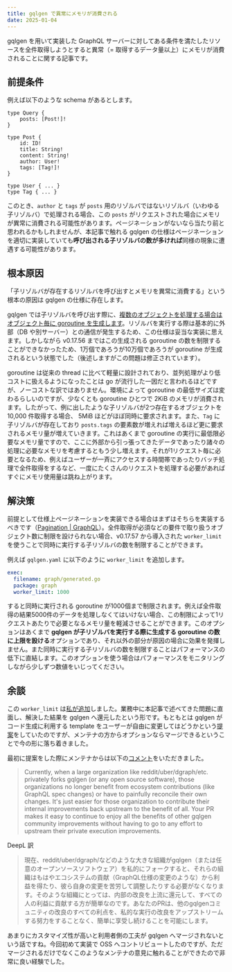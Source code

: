 ```yaml
---
title: gqlgen で異常にメモリが消費される
date: 2025-01-04
---
```


gqlgen を用いて実装した GraphQL サーバーに対してある条件を満たしたリソースを全件取得しようとすると異常（= 取得するデータ量以上）にメモリが消費されることに関する記事です。

## 前提条件

例えば以下のような schema があるとします。

```gql
type Query {
    posts: [Post!]!
}

type Post {
    id: ID!
    title: String!
    content: String!
    author: User!
    tags: [Tag!]!
}

type User { ... }
type Tag { ... }
```

このとき、`author` と `tags` が `posts` 用のリゾルバではないリゾルバ（いわゆる子リゾルバ）で処理される場合、この `posts` がリクエストされた場合にメモリが異常に消費される可能性があります。ページネーションがないなら当たり前と思われるかもしれませんが、本記事で触れる gqlgen の仕様はページネーションを適切に実装していても**呼び出される子リゾルバの数が多ければ**同様の現象に遭遇する可能性があります。

## 根本原因


「子リゾルバが存在するリゾルバを呼び出すとメモリを異常に消費する」という根本の原因は gqlgen の仕様に存在します。

gqlgen では子リゾルバを呼び出す際に、[複数のオブジェクトを処理する場合はオブジェクト毎に goroutine を生成します](https://github.com/99designs/gqlgen/blob/5424fb7f1ad3a804168bb3580d3041a64f23acf1/codegen/type.gotpl#L131-L135)。リゾルバを実行する際は基本的に外部（DB や別サーバー）との通信が発生するため、この仕様は妥当な実装に思えます。しかしながら v0.17.56 まではこの生成される goroutine の数を制限することができなかったため、1万個であろうが10万個であろうが goroutine が生成されるという状態でした（後述しますがこの問題は修正されています）。

goroutine は従来の thread に比べて軽量に設計されており、並列処理がより低コストに扱えるようになったことは go が流行した一因だと言われるほどですが、ノーコストな訳ではありません。環境によって goroutine の最低サイズは変わるらしいのですが、少なくとも goroutine ひとつで 2KiB のメモリが消費されます。したがって、例に出したような子リゾルバが2つ存在するオブジェクトを 10,000 件取得する場合、 5MiB ほどがほぼ同時に要求されます。また、`Tag` に子リゾルバが存在しており `posts.tags` の要素数が増えれば増えるほど更に要求されるメモリ量が増えていきます。これはあくまで goroutine の実行に最低限必要なメモリ量ですので、ここに外部から引っ張ってきたデータであったり諸々の処理に必要なメモリを考慮するともう少し増えます。それが1リクエスト毎に必要となるため、例えばユーザーが一斉にアクセスする時間帯であったりバッチ処理で全件取得をするなど、一度にたくさんのリクエストを処理する必要があればすぐにメモリ使用量は跳ね上がります。

## 解決策

前提として仕様上ページネーションを実装できる場合はまずはそちらを実装するべきです（[Pagination | GraphQL](https://graphql.org/learn/pagination/)）。全件取得が必須などの要件で取り扱うオブジェクト数に制限を設けられない場合、v0.17.57 から導入された `worker_limit` を使うことで同時に実行する子リゾルバの数を制限することができます。

例えば `gqlgen.yaml` に以下のように `worker_limit` を追加します。

```yaml
exec:
  filename: graph/generated.go
  package: graph
  worker_limit: 1000
```

すると同時に実行される goroutine が1000個まで制限されます。例えば全件取得の結果5000件のデータを処理しなくてはいけない場合、この制限によって1リクエストあたりで必要となるメモリ量を軽減させることができます。このオプションはあくまで **gqlgen が子リゾルバを実行する際に生成する goroutine の数に上限を設ける**オプションであり、それ以外の部分が原因の場合に効果を発揮しません。また同時に実行する子リゾルバの数を制限することはパフォーマンスの低下に直結します。このオプションを使う場合はパフォーマンスをモニタリングしながら少しずつ数値をいじってください。

## 余談

この `worker_limit` は[私が追加](https://github.com/99designs/gqlgen/pull/3376)しました。業務中に本記事で述べてきた問題に直面し、解決した結果を gqlgen へ還元したという形です。もともとは gqlgen がコード生成に利用する template をユーザーが自由に変更してはどうかという[提案](https://github.com/99designs/gqlgen/issues/3371)をしていたのですが、メンテナの方からオプションならマージできるということで今の形に落ち着きました。

最初に提案をした際にメンテナからは以下の[コメント](https://github.com/99designs/gqlgen/issues/3371#issuecomment-2476847499)をいただきました。

> Currently, when a large organization like reddit/uber/dgraph/etc. privately forks gqlgen (or any open source software), those organizations no longer benefit from ecosystem contributions (like GraphQL spec changes) or have to painfully reconcile their own changes. It's just easier for those organization to contribute their internal improvements back upstream to the benefit of all. Your PR makes it easy to continue to enjoy all the benefits of other gqlgen community improvements without having to go to any effort to upstream their private execution improvements.

DeepL 訳

> 現在、reddit/uber/dgraph/などのような大きな組織がgqlgen（または任意のオープンソースソフトウェア）を私的にフォークすると、それらの組織はもはやエコシステムの貢献（GraphQL仕様の変更のような）から利益を得たり、彼ら自身の変更を苦労して調整したりする必要がなくなります。そのような組織にとっては、内部の改良を上流に還元して、すべての人の利益に貢献する方が簡単なのです。あなたのPRは、他のgqlgenコミュニティの改良のすべての利点を、私的な実行の改良をアップストリームする努力をすることなく、簡単に享受し続けることを可能にします。

あまりにカスタマイズ性が高いと利用者側の工夫が gqlgen へマージされないという話ですね。今回初めて実装で OSS へコントリビュートしたのですが、ただマージされるだけでなくこのようなメンテナの意見に触れることができたので非常に良い経験でした。
